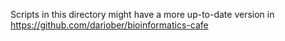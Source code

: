 Scripts in this directory might have a more up-to-date version in https://github.com/dariober/bioinformatics-cafe

